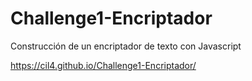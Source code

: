 # Challenge1-Encriptador
Construcción de un encriptador de texto con Javascript

https://cil4.github.io/Challenge1-Encriptador/
